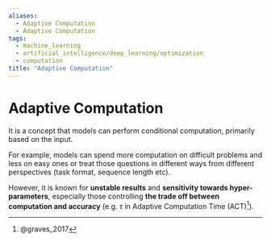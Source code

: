 ```yaml
---
aliases:
  - Adaptive Computation
  - Adaptive Computation
tags:
  - machine_learning
  - artificial_intelligence/deep_learning/optimization
  - computation
title: "Adaptive Computation"
---
```


# Adaptive Computation

It is a concept that models can perform conditional computation, primarily based on the input.

For example, models can spend more computation on difficult problems and less on easy ones or treat those questions in different ways from different perspectives (task format, sequence length etc).

However, it is known for **unstable results** and **sensitivity towards hyper-parameters**, especially those controlling **the trade off between computation and accuracy** (e.g. $\tau$ in Adaptive Computation Time (ACT)[^1]).

[^1]: @graves_2017